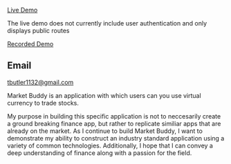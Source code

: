[Live Demo](https://6268077cd7636f4f80d9c5d6--eloquent-hamilton-1cc3f5.netlify.app/home)
  
The live demo does not currently include user authentication and only displays public routes

[Recorded Demo](https://www.loom.com/share/55eb37e85ea74aa18f3b2500c524f7c7)



## Email
tbutler1132@gmail.com
  
  Market Buddy is an application with which users can you use virtual currency to trade stocks. 

  My purpose in building this specific application is not to neccesarily create a ground breaking finance app, but rather to replicate similiar apps that are already on the market. As I continue to build Market Buddy, I want to demonstrate my ability to construct an industry standard application using a variety of common technologies. Additionally, I hope that I can convey a deep understanding of finance along with a passion for the field.

  


